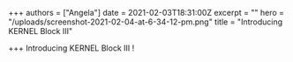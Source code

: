 +++
authors = ["Angela"]
date = 2021-02-03T18:31:00Z
excerpt = ""
hero = "/uploads/screenshot-2021-02-04-at-6-34-12-pm.png"
title = "Introducing KERNEL Block III"

+++
Introducing KERNEL Block III !